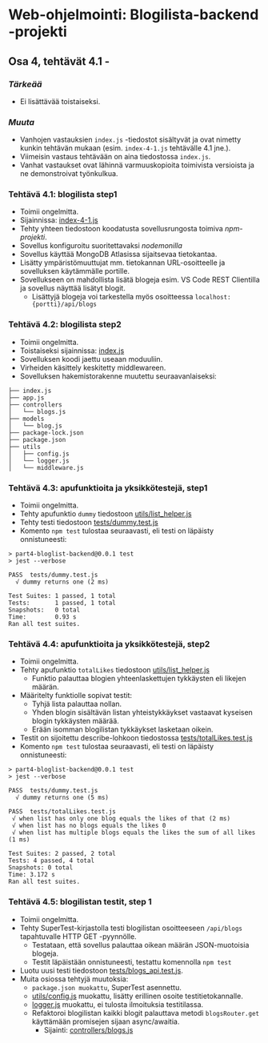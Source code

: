 # Web-ohjelmointi: Blogilista-backend -projekti
## Osa 4, tehtävät 4.1 - 

### *Tärkeää*
- Ei lisättävää toistaiseksi.

### *Muuta*
- Vanhojen vastauksien `index.js` -tiedostot sisältyvät ja ovat nimetty kunkin tehtävän mukaan (esim. `index-4-1.js` tehtävälle 4.1 jne.).
- Viimeisin vastaus tehtävään on aina tiedostossa `index.js`.
- Vanhat vastaukset ovat lähinnä varmuuskopioita toimivista versioista ja ne demonstroivat työnkulkua.

### Tehtävä 4.1: blogilista step1
- Toimii ongelmitta.
- Sijainnissa: [index-4-1.js](/index-4-1.js)
- Tehty yhteen tiedostoon koodatusta sovellusrungosta toimiva *npm-projekti*.
- Sovellus konfiguroitu suoritettavaksi *nodemonilla*
- Sovellus käyttää MongoDB Atlasissa sijaitsevaa tietokantaa.
- Lisätty ympäristömuuttujat mm. tietokannan URL-osoitteelle ja sovelluksen käytämmälle portille.
- Sovellukseen on mahdollista lisätä blogeja esim. VS Code REST Clientilla ja sovellus näyttää lisätyt blogit.
    - Lisättyjä blogeja voi tarkestella myös osoitteessa `localhost:{portti}/api/blogs`

### Tehtävä 4.2: blogilista step2
- Toimii ongelmitta.
- Toistaiseksi sijainnissa: [index.js](/index.js)
- Sovelluksen koodi jaettu useaan moduuliin.
- Virheiden käsittely keskitetty middlewareen.
- Sovelluksen hakemistorakenne muutettu seuraavanlaiseksi:
```
├── index.js
├── app.js
├── controllers
│   └── blogs.js
├── models
│   └── blog.js
├── package-lock.json
├── package.json
├── utils
│   ├── config.js
│   └── logger.js  
│   └── middleware.js  
```

### Tehtävä 4.3: apufunktioita ja yksikkötestejä, step1
- Toimii ongelmitta.
- Tehty apufunktio `dummy` tiedostoon [utils/list_helper.js](/utils/list_helper.js)
- Tehty testi tiedostoon [tests/dummy.test.js](/tests/dummy.test.js)
- Komento `npm test` tulostaa seuraavasti, eli testi on läpäisty onnistuneesti:
```
> part4-bloglist-backend@0.0.1 test
> jest --verbose

PASS  tests/dummy.test.js
  √ dummy returns one (2 ms)

Test Suites: 1 passed, 1 total
Tests:       1 passed, 1 total
Snapshots:   0 total
Time:        0.93 s
Ran all test suites.
```

### Tehtävä 4.4: apufunktioita ja yksikkötestejä, step2
- Toimii ongelmitta.
- Tehty apufunktio `totalLikes` tiedostoon [utils/list_helper.js](/utils/list_helper.js)
    - Funktio palauttaa blogien yhteenlaskettujen tykkäysten eli likejen määrän.
- Määritelty funktiolle sopivat testit:
    - Tyhjä lista palauttaa nollan.
    - Yhden blogin sisältävän listan yhteistykkäykset vastaavat kyseisen blogin tykkäysten määrää.
    - Erään isomman blogilistan tykkäykset lasketaan oikein.
- Testit on sijoitettu describe-lohkoon tiedostossa [tests/totalLikes.test.js](/tests/totalLikes.test.js)
- Komento `npm test` tulostaa seuraavasti, eli testi on läpäisty onnistuneesti:
```
> part4-bloglist-backend@0.0.1 test
> jest --verbose

PASS  tests/dummy.test.js
  √ dummy returns one (5 ms)

PASS  tests/totalLikes.test.js
 √ when list has only one blog equals the likes of that (2 ms) 
 √ when list has no blogs equals the likes 0 
 √ when list has multiple blogs equals the likes the sum of all likes (1 ms) 
 
Test Suites: 2 passed, 2 total
Tests: 4 passed, 4 total
Snapshots: 0 total
Time: 3.172 s
Ran all test suites.
```

### Tehtävä 4.5: blogilistan testit, step 1
- Toimii ongelmitta.
- Tehty SuperTest-kirjastolla testi blogilistan osoitteeseen `/api/blogs` tapahtuvalle HTTP GET -pyynnölle.
    - Testataan, että sovellus palauttaa oikean määrän JSON-muotoisia blogeja.
    - Testit läpäistään onnistuneesti, testattu komennolla `npm test`
- Luotu uusi testi tiedostoon [tests/blogs_api.test.js](/tests/blogs_api.test.js).
- Muita osiossa tehtyjä muutoksia:
    - `package.json muokattu`, SuperTest asennettu.
    - [utils/config.js](/utils/config.js) muokattu, lisätty erillinen osoite testitietokannalle.
    - [logger.js](/utils/logger.js) muokattu, ei tulosta ilmoituksia testitilassa.
    - Refaktoroi blogilistan kaikki blogit palauttava metodi `blogsRouter.get` käyttämään promisejen sijaan async/awaitia.
        - Sijainti: [controllers/blogs.js](/controllers/blogs.js)

